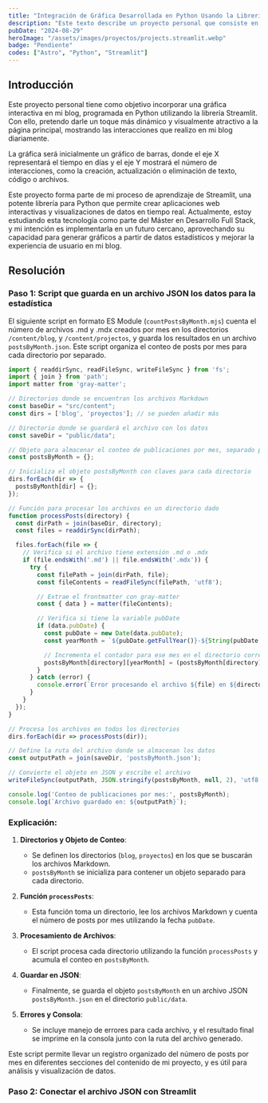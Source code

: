 ```yaml
---
title: "Integración de Gráfica Desarrollada en Python Usando la Librería Streamlit."
description: "Este texto describe un proyecto personal que consiste en integrar una gráfica interactiva en un blog."
pubDate: "2024-08-29"
heroImage: "/assets/images/proyectos/projects.streamlit.webp"
badge: "Pendiente"
codes: ["Astro", "Python", "Streamlit"]
---
```


## Introducción ##

Este proyecto personal tiene como objetivo incorporar una gráfica interactiva en mi blog, programada en Python utilizando la librería Streamlit. Con ello, pretendo darle un toque más dinámico y visualmente atractivo a la página principal, mostrando las interacciones que realizo en mi blog diariamente.

La gráfica será inicialmente un gráfico de barras, donde el eje X representará el tiempo en días y el eje Y mostrará el número de interacciones, como la creación, actualización o eliminación de texto, código o archivos.

Este proyecto forma parte de mi proceso de aprendizaje de Streamlit, una potente librería para Python que permite crear aplicaciones web interactivas y visualizaciones de datos en tiempo real. Actualmente, estoy estudiando esta tecnología como parte del Máster en Desarrollo Full Stack, y mi intención es implementarla en un futuro cercano, aprovechando su capacidad para generar gráficos a partir de datos estadísticos y mejorar la experiencia de usuario en mi blog.


## Resolución ##

### Paso 1: Script que guarda en un archivo JSON los datos para la estadística ###

El siguiente script en formato ES Module (`countPostsByMonth.mjs`) cuenta el número de archivos .md y .mdx creados por mes en los directorios `/content/blog`, y `/content/projectos`, y guarda los resultados en un archivo `postsByMonth.json`. Este script organiza el conteo de posts por mes para cada directorio por separado.

```javascript
import { readdirSync, readFileSync, writeFileSync } from 'fs';
import { join } from 'path';
import matter from 'gray-matter';

// Directorios donde se encuentran los archivos Markdown
const baseDir = "src/content";
const dirs = ['blog', 'proyectos']; // se pueden añadir más

// Directorio donde se guardará el archivo con los datos
const saveDir = "public/data";

// Objeto para almacenar el conteo de publicaciones por mes, separado por directorio
const postsByMonth = {};

// Inicializa el objeto postsByMonth con claves para cada directorio
dirs.forEach(dir => {
  postsByMonth[dir] = {};
});

// Función para procesar los archivos en un directorio dado
function processPosts(directory) {
  const dirPath = join(baseDir, directory);
  const files = readdirSync(dirPath);

  files.forEach(file => {
    // Verifica si el archivo tiene extensión .md o .mdx
    if (file.endsWith('.md') || file.endsWith('.mdx')) {
      try {
        const filePath = join(dirPath, file);
        const fileContents = readFileSync(filePath, 'utf8');

        // Extrae el frontmatter con gray-matter
        const { data } = matter(fileContents);

        // Verifica si tiene la variable pubDate
        if (data.pubDate) {
          const pubDate = new Date(data.pubDate);
          const yearMonth = `${pubDate.getFullYear()}-${String(pubDate.getMonth() + 1).padStart(2, '0')}`;

          // Incrementa el contador para ese mes en el directorio correspondiente
          postsByMonth[directory][yearMonth] = (postsByMonth[directory][yearMonth] || 0) + 1;
        }
      } catch (error) {
        console.error(`Error procesando el archivo ${file} en ${directory}:`, error);
      }
    }
  });
}

// Procesa los archivos en todos los directorios
dirs.forEach(dir => processPosts(dir));

// Define la ruta del archivo donde se almacenan los datos
const outputPath = join(saveDir, 'postsByMonth.json');

// Convierte el objeto en JSON y escribe el archivo
writeFileSync(outputPath, JSON.stringify(postsByMonth, null, 2), 'utf8');

console.log('Conteo de publicaciones por mes:', postsByMonth);
console.log(`Archivo guardado en: ${outputPath}`);
```

### Explicación:

1. **Directorios y Objeto de Conteo**:
   - Se definen los directorios (`blog`, `proyectos`) en los que se buscarán los archivos Markdown.
   - `postsByMonth` se inicializa para contener un objeto separado para cada directorio.

2. **Función `processPosts`**:
   - Esta función toma un directorio, lee los archivos Markdown y cuenta el número de posts por mes utilizando la fecha `pubDate`.

3. **Procesamiento de Archivos**:
   - El script procesa cada directorio utilizando la función `processPosts` y acumula el conteo en `postsByMonth`.

4. **Guardar en JSON**:
   - Finalmente, se guarda el objeto `postsByMonth` en un archivo JSON `postsByMonth.json` en el directorio `public/data`.

5. **Errores y Consola**:
   - Se incluye manejo de errores para cada archivo, y el resultado final se imprime en la consola junto con la ruta del archivo generado.

Este script permite llevar un registro organizado del número de posts por mes en diferentes secciones del contenido de mi proyecto, y es útil para análisis y visualización de datos.


### Paso 2: Conectar el archivo JSON con Streamlit ###
